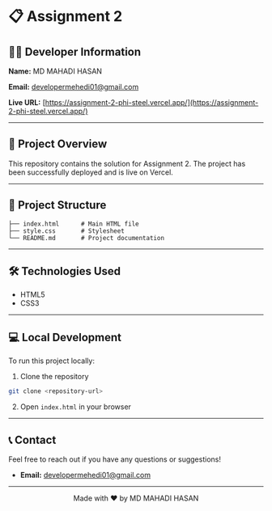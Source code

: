 # 📋 Assignment 2

## 👨‍💻 Developer Information

**Name:** MD MAHADI HASAN

**Email:** [developermehedi01@gmail.com](mailto:developermehedi01@gmail.com)

**Live URL:** [https://assignment-2-phi-steel.vercel.app/](https://assignment-2-phi-steel.vercel.app/)

---

## 🚀 Project Overview

This repository contains the solution for Assignment 2. The project has been successfully deployed and is live on Vercel.

---

## 📁 Project Structure

```
├── index.html      # Main HTML file
├── style.css       # Stylesheet
└── README.md       # Project documentation
```

---

## 🛠️ Technologies Used

- HTML5
- CSS3

---

## 💻 Local Development

To run this project locally:

1. Clone the repository
```bash
git clone <repository-url>
```

2. Open `index.html` in your browser

---

## 📞 Contact

Feel free to reach out if you have any questions or suggestions!

- **Email:** developermehedi01@gmail.com

---

<div align="center">
  Made with ❤️ by MD MAHADI HASAN
</div>